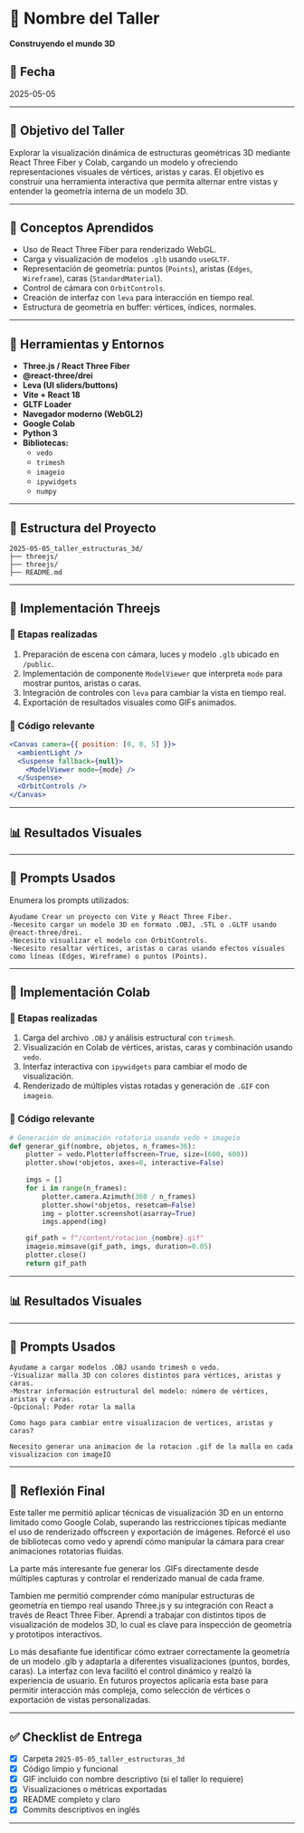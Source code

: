 # 🧪 Nombre del Taller

**Construyendo el mundo 3D**

## 📅 Fecha
2025-05-05 

---

## 🎯 Objetivo del Taller

Explorar la visualización dinámica de estructuras geométricas 3D mediante React Three Fiber y Colab, cargando un modelo y ofreciendo representaciones visuales de vértices, aristas y caras. El objetivo es construir una herramienta interactiva que permita alternar entre vistas y entender la geometría interna de un modelo 3D.


---

## 🧠 Conceptos Aprendidos

- Uso de React Three Fiber para renderizado WebGL.
- Carga y visualización de modelos `.glb` usando `useGLTF`.
- Representación de geometría: puntos (`Points`), aristas (`Edges`, `Wireframe`), caras (`StandardMaterial`).
- Control de cámara con `OrbitControls`.
- Creación de interfaz con `leva` para interacción en tiempo real.
- Estructura de geometría en buffer: vértices, índices, normales.

---

## 🔧 Herramientas y Entornos

- **Three.js / React Three Fiber**
- **@react-three/drei**
- **Leva (UI sliders/buttons)**
- **Vite + React 18**
- **GLTF Loader**
- **Navegador moderno (WebGL2)**
- **Google Colab**
- **Python 3**
- **Bibliotecas:**
  - `vedo`
  - `trimesh`
  - `imageio`
  - `ipywidgets`
  - `numpy`

---

## 📁 Estructura del Proyecto

```
2025-05-05_taller_estructuras_3d/
├── threejs/
├── threejs/
├── README.md
```


---

## 🧪 Implementación Threejs

### 🔹 Etapas realizadas
1. Preparación de escena con cámara, luces y modelo `.glb` ubicado en `/public`.
2. Implementación de componente `ModelViewer` que interpreta `mode` para mostrar puntos, aristas o caras.
3. Integración de controles con `leva` para cambiar la vista en tiempo real.
4. Exportación de resultados visuales como GIFs animados.

### 🔹 Código relevante

```jsx
<Canvas camera={{ position: [0, 0, 5] }}>
  <ambientLight />
  <Suspense fallback={null}>
    <ModelViewer mode={mode} />
  </Suspense>
  <OrbitControls />
</Canvas>
```

---

## 📊 Resultados Visuales




---

## 🧩 Prompts Usados

Enumera los prompts utilizados:

```text
Ayudame Crear un proyecto con Vite y React Three Fiber.
-Necesito cargar un modelo 3D en formato .OBJ, .STL o .GLTF usando @react-three/drei.
-Necesito visualizar el modelo con OrbitControls.
-Necesito resaltar vértices, aristas o caras usando efectos visuales como líneas (Edges, Wireframe) o puntos (Points).
```

---

## 🧪 Implementación Colab

### 🔹 Etapas realizadas
1. Carga del archivo `.OBJ` y análisis estructural con `trimesh`.
2. Visualización en Colab de vértices, aristas, caras y combinación usando `vedo`.
3. Interfaz interactiva con `ipywidgets` para cambiar el modo de visualización.
4. Renderizado de múltiples vistas rotadas y generación de `.GIF` con `imageio`.

### 🔹 Código relevante

```python
# Generación de animación rotatoria usando vedo + imageio
def generar_gif(nombre, objetos, n_frames=36):
    plotter = vedo.Plotter(offscreen=True, size=(600, 600))
    plotter.show(*objetos, axes=0, interactive=False)
    
    imgs = []
    for i in range(n_frames):
        plotter.camera.Azimuth(360 / n_frames)
        plotter.show(*objetos, resetcam=False)
        img = plotter.screenshot(asarray=True)
        imgs.append(img)

    gif_path = f"/content/rotacion_{nombre}.gif"
    imageio.mimsave(gif_path, imgs, duration=0.05)
    plotter.close()
    return gif_path
```

---

## 📊 Resultados Visuales




---

## 🧩 Prompts Usados

```text
Ayudame a cargar modelos .OBJ usando trimesh o vedo.
-Visualizar malla 3D con colores distintos para vértices, aristas y caras.
-Mostrar información estructural del modelo: número de vértices, aristas y caras.
-Opcional: Poder rotar la malla

Como hago para cambiar entre visualizacion de vertices, aristas y caras?

Necesito generar una animacion de la rotacion .gif de la malla en cada visualizacion con imageIO

```

---

## 💬 Reflexión Final

Este taller me permitió aplicar técnicas de visualización 3D en un entorno limitado como Google Colab, superando las restricciones típicas mediante el uso de renderizado offscreen y exportación de imágenes. Reforcé el uso de bibliotecas como vedo y aprendí cómo manipular la cámara para crear animaciones rotatorias fluidas.

La parte más interesante fue generar los .GIFs directamente desde múltiples capturas y controlar el renderizado manual de cada frame.

Tambien me permitió comprender cómo manipular estructuras de geometría en tiempo real usando Three.js y su integración con React a través de React Three Fiber. Aprendí a trabajar con distintos tipos de visualización de modelos 3D, lo cual es clave para inspección de geometría y prototipos interactivos.

Lo más desafiante fue identificar cómo extraer correctamente la geometría de un modelo .glb y adaptarla a diferentes visualizaciones (puntos, bordes, caras). La interfaz con leva facilitó el control dinámico y realzó la experiencia de usuario. En futuros proyectos aplicaría esta base para permitir interacción más compleja, como selección de vértices o exportación de vistas personalizadas.

---


## ✅ Checklist de Entrega

- [x] Carpeta `2025-05-05_taller_estructuras_3d`
- [x] Código limpio y funcional
- [x] GIF incluido con nombre descriptivo (si el taller lo requiere)
- [x] Visualizaciones o métricas exportadas
- [x] README completo y claro
- [x] Commits descriptivos en inglés

---